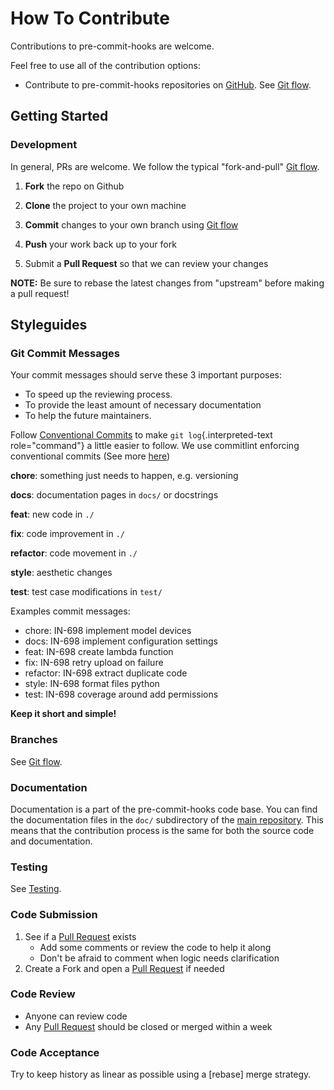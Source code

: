 <!-- Space: Projects -->
<!-- Parent: PreCommitHooks -->
<!-- Title: Contributing PreCommitHooks -->

<!-- Label: PreCommitHooks -->
<!-- Label: Contributing -->
<!-- Include: disclaimer.md -->
<!-- Include: ac:toc -->

# How To Contribute

Contributions to pre-commit-hooks are welcome.

Feel free to use all of the contribution options:

- Contribute to pre-commit-hooks repositories on [GitHub](https://github.com/hadenlabs/pre-commit-hooks). See [Git flow](./contribute/git-flow.md).

## Getting Started

### Development

In general, PRs are welcome. We follow the typical "fork-and-pull" [Git flow](./contribute/git-flow.md).

1.  **Fork** the repo on Github
2.  **Clone** the project to your own machine
3.  **Commit** changes to your own branch using [Git flow](./contribute/git-flow.md)
4.  **Push** your work back up to your fork

5.  Submit a **Pull Request** so that we can review your changes

**NOTE:** Be sure to rebase the latest changes from "upstream" before making a pull request!

## Styleguides

### Git Commit Messages

Your commit messages should serve these 3 important purposes:

- To speed up the reviewing process.
- To provide the least amount of necessary documentation
- To help the future maintainers.

Follow [Conventional Commits](https://www.conventionalcommits.org/en/v1.0.0) to make `git log`{.interpreted-text role="command"} a little easier to follow. We use commitlint enforcing conventional commits (See more [here](https://github.com/conventional-changelog/commitlint))

**chore**: something just needs to happen, e.g. versioning

**docs**: documentation pages in `docs/` or docstrings

**feat**: new code in `./`

**fix**: code improvement in `./`

**refactor**: code movement in `./`

**style**: aesthetic changes

**test**: test case modifications in `test/`

Examples commit messages:

- chore: IN-698 implement model devices
- docs: IN-698 implement configuration settings
- feat: IN-698 create lambda function
- fix: IN-698 retry upload on failure
- refactor: IN-698 extract duplicate code
- style: IN-698 format files python
- test: IN-698 coverage around add permissions

**Keep it short and simple!**

### Branches

See [Git flow](./contribute/git-flow.md).

### Documentation

Documentation is a part of the pre-commit-hooks code base. You can find the documentation files in the `doc/` subdirectory of the [main repository](https://github.com/hadenlabs/pre-commit-hooks). This means that the contribution process is the same for both the source code and documentation.

### Testing

See [Testing](./testing.md).

### Code Submission

1.  See if a [Pull Request](https://github.com/hadenlabs/pre-commit-hooks/pulls) exists
    - Add some comments or review the code to help it along
    - Don\'t be afraid to comment when logic needs clarification
2.  Create a Fork and open a [Pull Request](https://github.com/hadenlabs/pre-commit-hooks/pulls) if needed

### Code Review

- Anyone can review code
- Any [Pull Request](https://github.com/hadenlabs/pre-commit-hooks/pulls) should be closed or merged within a week

### Code Acceptance

Try to keep history as linear as possible using a [rebase] merge strategy.

